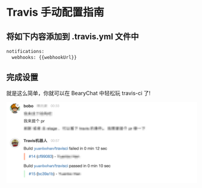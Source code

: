 # Travis 手动配置指南

## 将如下内容添加到 .travis.yml 文件中

```
notifications:
  webhooks: {{webhookUrl}}
```

## 完成设置

就是这么简单，你就可以在 BearyChat 中轻松玩 travis-ci 了!

![](/images/tutorial/travis_bearychat.png)
